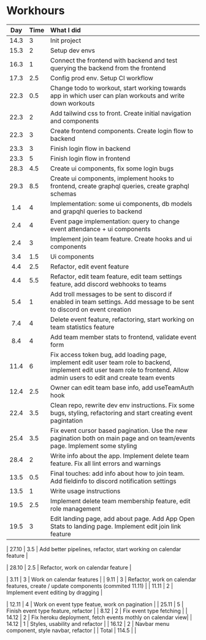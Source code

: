 # Workhours

| Day  | Time | What I did                                                                                                                                                                    |
| :--: | :--- | :---------------------------------------------------------------------------------------------------------------------------------------------------------------------------- |
| 14.3 | 3    | Init project                                                                                                                                                                  |
| 15.3 | 2    | Setup dev envs                                                                                                                                                                |
| 16.3 | 1    | Connect the frontend with backend and test querying the backend from the frontend                                                                                             |
| 17.3 | 2.5  | Config prod env. Setup CI workflow                                                                                                                                            |
| 22.3 | 0.5  | Change todo to workout, start working towards app in which user can plan workouts and write down workouts                                                                     |
| 22.3 | 2    | Add tailwind css to front. Create initial navigation and components                                                                                                           |
| 22.3 | 3    | Create frontend components. Create login flow to backend                                                                                                                      |
| 23.3 | 3    | Finish login flow in backend                                                                                                                                                  |
| 23.3 | 5    | Finish login flow in frontend                                                                                                                                                 |
| 28.3 | 4.5  | Create ui components, fix some login bugs                                                                                                                                     |
| 29.3 | 8.5  | Create ui components, implement hooks to frontend, create graphql queries, create graphql schemas                                                                             |
| 1.4  | 4    | Implementation: some ui components, db models and grapqhl queries to backend                                                                                                  |
| 2.4  | 4    | Event page implementation: query to change event attendance + ui components                                                                                                   |
| 2.4  | 3    | Implement join team feature. Create hooks and ui components                                                                                                                   |
| 3.4  | 1.5  | Ui components                                                                                                                                                                 |
| 4.4  | 2.5  | Refactor, edit event feature                                                                                                                                                  |
| 4.4  | 5.5  | Refactor, edit team feature, edit team settings feature, add discord webhooks to teams                                                                                        |
| 5.4  | 1    | Add troll messages to be sent to discord if enabled in team settings. Add message to be sent to discord on event creation                                                     |
| 7.4  | 4    | Delete event feature, refactoring, start working on team statistics feature                                                                                                   |
| 8.4  | 4    | Add team member stats to frontend, validate event form                                                                                                                        |
| 11.4 | 6    | Fix access token bug, add loading page, implement edit user team role to backend, implement edit user team role to frontend. Allow admin users to edit and create team events |
| 12.4 | 2.5  | Owner can edit team base info, add useTeamAuth hook                                                                                                                           |
| 22.4 | 3.5  | Clean repo, rewrite dev env instructions. Fix some bugs, styling, refactoring and start creating event pagintation                                                            |
| 25.4 | 3.5  | Fix event cursor based pagination. Use the new pagination both on main page and on team/events page. Implement some styling                                                   |
| 28.4 | 2    | Write info about the app. Implement delete team feature. Fix all lint errors and warnings                                                                                     |
| 13.5 | 0.5  | Final touches: add info about how to join team. Add fieldinfo to discord notification settings                                                                                |
| 13.5 | 1    | Write usage instructions                                                                                                                                                      |
| 19.5 | 2.5  | Implement delete team membership feature, edit role management                                                                                                                |
| 19.5 | 3    | Edit landing page, add about page. Add App Open Stats to landing page. Implement edit join link feature                                                                       |

| 27.10 | 3.5 | Add better pipelines, refactor, start working on calendar feature |

| 28.10 | 2.5 | Refactor, work on calendar feature |

| 3.11 | 3 | Work on calendar features |
| 9.11 | 3 | Refactor, work on calendar features, create / update components (commited 11.11) |
| 11.11 | 2 | Implement event editing by dragging |

| 12.11 | 4 | Work on event type featue, work on pagination |
| 25.11 | 5 | Finish event type feature, refactor |
| 8.12 | 2 | Fix event type fetching |
| 14.12 | 2 | Fix heroku deployment, fetch events mothly on calendar view|
| 14.12 | 1 | Styles, usability and refactor |
| 16.12 | 2 | Navbar menu component, style navbar, refactor |
| Total | 114.5 | |
